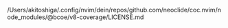 /Users/akitoshiga/.config/nvim/dein/repos/github.com/neoclide/coc.nvim/node_modules/@bcoe/v8-coverage/LICENSE.md